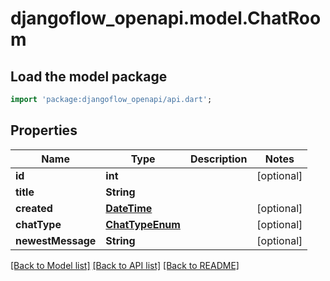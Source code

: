 # djangoflow_openapi.model.ChatRoom

## Load the model package
```dart
import 'package:djangoflow_openapi/api.dart';
```

## Properties
Name | Type | Description | Notes
------------ | ------------- | ------------- | -------------
**id** | **int** |  | [optional] 
**title** | **String** |  | 
**created** | [**DateTime**](DateTime.md) |  | [optional] 
**chatType** | [**ChatTypeEnum**](ChatTypeEnum.md) |  | [optional] 
**newestMessage** | **String** |  | [optional] 

[[Back to Model list]](../README.md#documentation-for-models) [[Back to API list]](../README.md#documentation-for-api-endpoints) [[Back to README]](../README.md)


